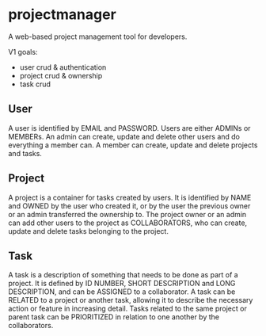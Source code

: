 # projectmanager

A web-based project management tool for developers.

V1 goals:
- user crud & authentication
- project crud & ownership
- task crud

## User
A user is identified by EMAIL and PASSWORD. Users are either ADMINs or MEMBERs. An admin can create, update and delete other users and do everything a member can. A member can create, update and delete projects and tasks.

## Project
A project is a container for tasks created by users. It is identified by NAME and OWNED by the user who created it, or by the user the previous owner or an admin transferred the ownership to. The project owner or an admin can add other users to the project as COLLABORATORS, who can create, update and delete tasks belonging to the project.

## Task
A task is a description of something that needs to be done as part of a project. It is defined by ID NUMBER, SHORT DESCRIPTION and LONG DESCRIPTION, and can be ASSIGNED to a collaborator. A task can be RELATED to a project or another task, allowing it to describe the necessary action or feature in increasing detail. Tasks related to the same project or parent task can be PRIORITIZED in relation to one another by the collaborators.
